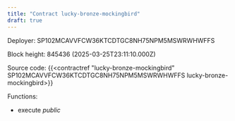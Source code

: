 ```yaml
---
title: "Contract lucky-bronze-mockingbird"
draft: true
---
```

Deployer: SP102MCAVVFCW36KTCDTGC8NH75NPM5MSWRWHWFFS


 



Block height: 845436 (2025-03-25T23:11:10.000Z)

Source code: {{<contractref "lucky-bronze-mockingbird" SP102MCAVVFCW36KTCDTGC8NH75NPM5MSWRWHWFFS lucky-bronze-mockingbird>}}

Functions:

* execute _public_
